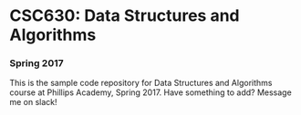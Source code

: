 # CSC630: Data Structures and Algorithms
### Spring 2017

This is the sample code repository for Data Structures and Algorithms course at Phillips Academy, Spring 2017.  Have something to add? Message me on slack!
